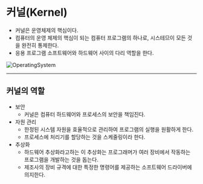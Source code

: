 # 커널(Kernel)
- 커널은 운영체제의 핵심이다.
- 컴퓨터의 운영 체제의 핵심이 되는 컴퓨터 프로그램의 하나로, 시스테므이 모든 것을 완전히 통제한다.
- 응용 프로그램 소프트웨어와 하드웨어 사이의 다리 역할을 한다.

![OperatingSystem](https://user-images.githubusercontent.com/84111446/133869936-830dce29-c397-4c55-bd8f-c08ef734eb1c.PNG)

***

## 커널의 역할
- 보안
  - 커널은 컴퓨터 하드웨어와 프로세스의 보안을 책임진다.
- 자원 관리
  - 한정된 시스템 자원을 효율적으로 관리하여 프로그램의 실행을 원활하게 한다.
  - 프로세스에 처리기를 할당하는 것을 스케줄링이라 한다.
- 추상화
  - 하드웨어 추상화라고하는 이 추상화는 프로그래머가 여러 장비에서 작동하는 프로그램을 개발하는 것을 돕는다.
  - 제조사의 장비 규격에 대한 특정한 명령어를 제공하는 소프트웨어 드라이버에 의지한다.

